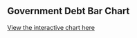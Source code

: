 ## Government Debt Bar Chart


[View the interactive chart here](https://schinta99.github.io/schinta_Portfolio/dataViz.html)
